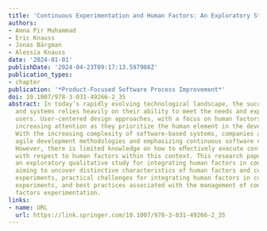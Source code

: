 ```yaml
---
title: 'Continuous Experimentation and Human Factors: An Exploratory Study'
authors:
- Amna Pir Muhammad
- Eric Knauss
- Jonas Bärgman
- Alessia Knauss
date: '2024-01-01'
publishDate: '2024-04-23T09:17:13.597908Z'
publication_types:
- chapter
publication: '*Product-Focused Software Process Improvement*'
doi: 10.1007/978-3-031-49266-2_35
abstract: In today’s rapidly evolving technological landscape, the success of tools
  and systems relies heavily on their ability to meet the needs and expectations of
  users. User-centered design approaches, with a focus on human factors, have gained
  increasing attention as they prioritize the human element in the development process.
  With the increasing complexity of software-based systems, companies are adopting
  agile development methodologies and emphasizing continuous software experimentation.
  However, there is limited knowledge on how to eﬀectively execute continuous experimentation
  with respect to human factors within this context. This research paper presents
  an exploratory qualitative study for integrating human factors in continuous experimentation,
  aiming to uncover distinctive characteristics of human factors and continuous software
  experiments, practical challenges for integrating human factors in continuous software
  experiments, and best practices associated with the management of continuous human
  factors experimentation.
links:
- name: URL
  url: https://link.springer.com/10.1007/978-3-031-49266-2_35
---
```

